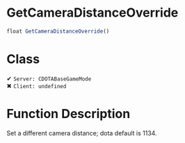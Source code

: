 # GetCameraDistanceOverride
```js
float GetCameraDistanceOverride()
```
# Class
✔ `Server: CDOTABaseGameMode`  
✖ `Client: undefined`  

# Function Description
Set a different camera distance; dota default is 1134.
